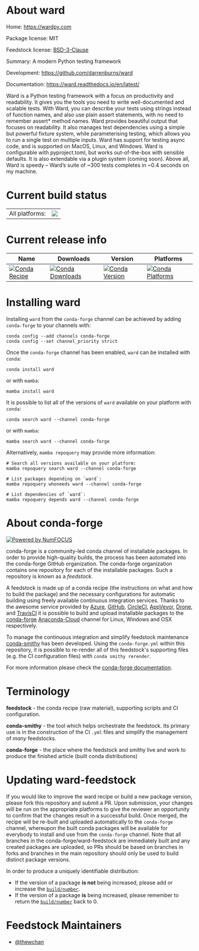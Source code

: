 About ward
==========

Home: https://wardpy.com

Package license: MIT

Feedstock license: [BSD-3-Clause](https://github.com/conda-forge/ward-feedstock/blob/main/LICENSE.txt)

Summary: A modern Python testing framework

Development: https://github.com/darrenburns/ward

Documentation: https://ward.readthedocs.io/en/latest/

Ward is a Python testing framework with a focus on productivity and
readability. It gives you the tools you need to write well-documented and
scalable tests. With Ward, you can describe your tests using strings instead
of function names, and also use plain assert statements, with no need to
remember assert* method names. Ward provides beautiful output that focuses
on readability. It also manages test dependencies using a simple but
powerful fixture system, while parameterising testing, which allows you to
run a single test on multiple inputs. Ward has support for testing async
code, and is supported on MacOS, Linux, and Windows. Ward is configurable
with pyproject.toml, but works out-of-the-box with sensible defaults. It is
also extendable via a plugin system (coming soon). Above all, Ward is speedy
– Ward’s suite of ~300 tests completes in ~0.4 seconds on my machine.


Current build status
====================


<table><tr><td>All platforms:</td>
    <td>
      <a href="https://dev.azure.com/conda-forge/feedstock-builds/_build/latest?definitionId=12944&branchName=main">
        <img src="https://dev.azure.com/conda-forge/feedstock-builds/_apis/build/status/ward-feedstock?branchName=main">
      </a>
    </td>
  </tr>
</table>

Current release info
====================

| Name | Downloads | Version | Platforms |
| --- | --- | --- | --- |
| [![Conda Recipe](https://img.shields.io/badge/recipe-ward-green.svg)](https://anaconda.org/conda-forge/ward) | [![Conda Downloads](https://img.shields.io/conda/dn/conda-forge/ward.svg)](https://anaconda.org/conda-forge/ward) | [![Conda Version](https://img.shields.io/conda/vn/conda-forge/ward.svg)](https://anaconda.org/conda-forge/ward) | [![Conda Platforms](https://img.shields.io/conda/pn/conda-forge/ward.svg)](https://anaconda.org/conda-forge/ward) |

Installing ward
===============

Installing `ward` from the `conda-forge` channel can be achieved by adding `conda-forge` to your channels with:

```
conda config --add channels conda-forge
conda config --set channel_priority strict
```

Once the `conda-forge` channel has been enabled, `ward` can be installed with `conda`:

```
conda install ward
```

or with `mamba`:

```
mamba install ward
```

It is possible to list all of the versions of `ward` available on your platform with `conda`:

```
conda search ward --channel conda-forge
```

or with `mamba`:

```
mamba search ward --channel conda-forge
```

Alternatively, `mamba repoquery` may provide more information:

```
# Search all versions available on your platform:
mamba repoquery search ward --channel conda-forge

# List packages depending on `ward`:
mamba repoquery whoneeds ward --channel conda-forge

# List dependencies of `ward`:
mamba repoquery depends ward --channel conda-forge
```


About conda-forge
=================

[![Powered by
NumFOCUS](https://img.shields.io/badge/powered%20by-NumFOCUS-orange.svg?style=flat&colorA=E1523D&colorB=007D8A)](https://numfocus.org)

conda-forge is a community-led conda channel of installable packages.
In order to provide high-quality builds, the process has been automated into the
conda-forge GitHub organization. The conda-forge organization contains one repository
for each of the installable packages. Such a repository is known as a *feedstock*.

A feedstock is made up of a conda recipe (the instructions on what and how to build
the package) and the necessary configurations for automatic building using freely
available continuous integration services. Thanks to the awesome service provided by
[Azure](https://azure.microsoft.com/en-us/services/devops/), [GitHub](https://github.com/),
[CircleCI](https://circleci.com/), [AppVeyor](https://www.appveyor.com/),
[Drone](https://cloud.drone.io/welcome), and [TravisCI](https://travis-ci.com/)
it is possible to build and upload installable packages to the
[conda-forge](https://anaconda.org/conda-forge) [Anaconda-Cloud](https://anaconda.org/)
channel for Linux, Windows and OSX respectively.

To manage the continuous integration and simplify feedstock maintenance
[conda-smithy](https://github.com/conda-forge/conda-smithy) has been developed.
Using the ``conda-forge.yml`` within this repository, it is possible to re-render all of
this feedstock's supporting files (e.g. the CI configuration files) with ``conda smithy rerender``.

For more information please check the [conda-forge documentation](https://conda-forge.org/docs/).

Terminology
===========

**feedstock** - the conda recipe (raw material), supporting scripts and CI configuration.

**conda-smithy** - the tool which helps orchestrate the feedstock.
                   Its primary use is in the construction of the CI ``.yml`` files
                   and simplify the management of *many* feedstocks.

**conda-forge** - the place where the feedstock and smithy live and work to
                  produce the finished article (built conda distributions)


Updating ward-feedstock
=======================

If you would like to improve the ward recipe or build a new
package version, please fork this repository and submit a PR. Upon submission,
your changes will be run on the appropriate platforms to give the reviewer an
opportunity to confirm that the changes result in a successful build. Once
merged, the recipe will be re-built and uploaded automatically to the
`conda-forge` channel, whereupon the built conda packages will be available for
everybody to install and use from the `conda-forge` channel.
Note that all branches in the conda-forge/ward-feedstock are
immediately built and any created packages are uploaded, so PRs should be based
on branches in forks and branches in the main repository should only be used to
build distinct package versions.

In order to produce a uniquely identifiable distribution:
 * If the version of a package **is not** being increased, please add or increase
   the [``build/number``](https://docs.conda.io/projects/conda-build/en/latest/resources/define-metadata.html#build-number-and-string).
 * If the version of a package **is** being increased, please remember to return
   the [``build/number``](https://docs.conda.io/projects/conda-build/en/latest/resources/define-metadata.html#build-number-and-string)
   back to 0.

Feedstock Maintainers
=====================

* [@thewchan](https://github.com/thewchan/)

